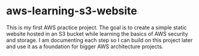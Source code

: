 # aws-learning-s3-website
This is my first AWS practice project. The goal is to create a simple static website hosted in an S3 bucket while learning the basics of AWS security and storage. I am documenting each step so I can build on this project later and use it as a foundation for bigger AWS architecture projects.
